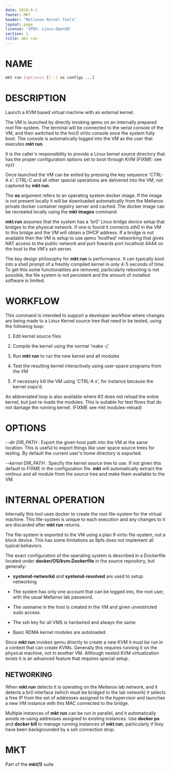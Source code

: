 ```yaml
---
date: 2018-6-1
footer: MKT
header: "Mellanox Kernel Tools"
layout: page
license: 'SPDX: Linux-OpenIB'
section: 1
title: mkt run
---
```


# NAME

```sh
mkt run [options] [[--] os configs ...]
```

# DESCRIPTION

Launch a KVM based virtual machine with an external kernel.

The VM is launched by directly invoking qemu on an internally prepared root
file-system. The terminal will be connected to the serial console of the VM,
and then switched to the hvc0 virtio console once the system fully boot. The
console is automatically logged into the VM as the user that executes **mkt
run**.

It is the caller's responsibility to provide a Linux kernel source directory
that has the proper configuration options set to boot through KVM (FIXME: see
xyz)

Once launched the VM can be exited by pressing the key sequence 'CTRL-A
x'. CTRL-C and all other special operations are delivered into the VM, not
captured by **mkt run**.

The **os** argument refers to an operating system docker image.  If the image
is not present locally it will be downloaded automatically from the Mellanox
private docker container registry server and cached. The docker image can be
recreated locally using the **mkt images** command.

**mkt run** assumes that the system has a 'br0' Linux bridge device setup that
bridges to the physical network. If one is found it connects *eth0* in the VM
to this bridge and the VM will obtain a DHCP address. If a bridge is not
available then the VM is setup to use qemu 'hostfwd' networking that gives NAT
access to the public network and port fowards port localhost 4444 on the host
to the VM's ssh server.

The key design philosophy for **mkt run** is performance. It can typically
boot into a shell prompt of a freshly compiled kernel in only 4-5 seconds of
time. To get this some functionalities are removed, particularly rebooting is
not possible, the file system is not persistent and the amount of installed
software is limited.

# WORKFLOW

This command is intended to support a developer workflow where changes are
being made to a Linux Kernel source tree that need to be tested, using the
following loop:

1. Edit kernel source files

2. Compile the kernel using the normal 'make -j'

3. Run **mkt run** to run the new kernel and all modules

4. Test the resulting kernel interactively using user-space programs from the
   VM

5. If necessary kill the VM using 'CTRL-A x', for instance because the kernel
   oops'd.

An abbreviated loop is also available where #3 does not reload the entire
kernel, but just re-loads the modules. This is suitable for test flows that do
not damage the running kernel. (FIXME see mkt modules-reload)

# OPTIONS

*--dir DIR_PATH*
:	Export the given host path into the VM at the same location. This is
    useful to export things like user space source trees for testing.  By
    default the current user's home directory is exported.

*--kernel DIR_PATH*
:	Specify the kernel source tree to use. If not given this default to FIXME
	in the configuration file. **mkt** will automatically extract the vmlinux
	and all module from the source tree and make them available to the VM.

# INTERNAL OPERATION

Internally this tool uses docker to create the root file-system for the
virtual machine. This file-system is unique to each execution and any changes
to it are discarded after **mkt run** returns.

The file-system is exported to the VM using a plan 9 virtio file-system, not a
block device. This has some limitations as 9pfs does not implement all typical
behaviors.

The exact configuration of the operating system is described in a Dockerfile
located under **docker/OS/kvm.Dockerfile** in the source repository, but generally:

- **systemd-networkd** and **systemd-resolved** are used to setup networking

- The system has only one account that can be logged into, the root user, with
  the usual Mellanox lab password.

- The usename in the host is created in the VM and given unrestricted sudo access.

- The ssh key for all VMS is hardwired and always the same.

- Basic RDMA kernel modules are autoloaded.

Since **mkt run** invokes qemu directly to create a new KVM it must be run in
a context that can create KVMs. Generally this requires running it on the
physical machine, not in another VM. Although nested KVM virtualization exists
it is an advanced feature that requires special setup.

## NETWORKING

When **mkt run** detects it is operating on the Mellanox lab network, and it
detects a br0 interface (which must be bridged to the lab network) it
selects a free IP from the set of addresses assigned to the hypervisor and
launches a new VM instance with this MAC connected to the bridge.

Multiple instances of **mkt run** can be run in parallel, and it automatically
avoids re-using addresses assigned to existing instances. Use **docker ps**
and **docker kill** to manage running instances of **mkt run**, particularly
if they have been backgrounded by a ssh connection drop.

# MKT

Part of the **mkt(1)** suite

